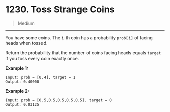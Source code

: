 # 1230. Toss Strange Coins

> Medium

------

You have some coins. The `i`-th coin has a probability `prob[i]` of facing heads when tossed.

Return the probability that the number of coins facing heads equals `target` if you toss every coin exactly once.

**Example 1:**

```
Input: prob = [0.4], target = 1
Output: 0.40000
```

**Example 2:**

```
Input: prob = [0.5,0.5,0.5,0.5,0.5], target = 0
Output: 0.03125
```